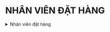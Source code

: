 # NHÂN VIÊN ĐẶT HÀNG

<details>

<summary>Nhân viên đặt hàng</summary>

[huong-dan-xu-ly-mua-hang.md](order/huong-dan-xu-ly-mua-hang.md "mention")                         [huong-dan-xu-ly-khi-thieu-hang.md](order/huong-dan-xu-ly-khi-thieu-hang.md "mention")

[huong-dan-xu-ly-khong-mua-duoc-hang.md](order/huong-dan-xu-ly-khong-mua-duoc-hang.md "mention")   [huong-dan-xu-ly-khi-shop-tq-khong-giao.md](order/huong-dan-xu-ly-khi-shop-tq-khong-giao.md "mention")

</details>
